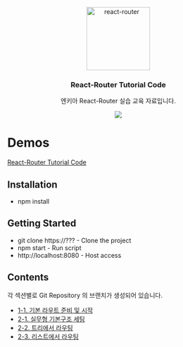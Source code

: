 <p align="center">
  <a href="https://reacttraining.com/react-router/">
    <img alt="react-router" src="http://www.nkia.co.kr/images/common/logo.png" width="144">
  </a>
</p>

<h3 align="center">
  React-Router Tutorial Code
</h3>

<p align="center">
  엔키아  React-Router 실습 교육 자료입니다. 
</p>

<p align="center">
  <a href="https://en.wikipedia.org/wiki/MIT_License"><img src="https://img.shields.io/npm/l/react-design-editor?style=flat-square"></a>
</p>

# Demos

[React-Router Tutorial Code](https://???/)

## Installation

-   npm install

## Getting Started

-   git clone https://??? - Clone the project
-   npm start - Run script
-   http://localhost:8080 - Host access

## Contents

각 섹션별로 Git Repository 의 브랜치가 생성되어 있습니다.

-   [1-1. 기본 라우트 준비 및 시작](https://github.com/insoo-Jang/ReactRouter-tutorial-code/tree/step1)
-   [2-1. 실무형 기본구조 세팅](https://github.com/velopert/storybook-tutorial-code/tree/02b)
-   [2-2. 트리에서 라우팅 ](https://github.com/velopert/storybook-tutorial-code/tree/02c)
-   [2-3. 리스트에서 라우팅](https://github.com/velopert/storybook-tutorial-code/tree/03)
